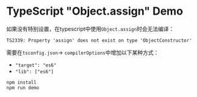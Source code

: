 TypeScript "Object.assign" Demo
===============================

如果没有特别设置，在typescript中使用`Object.assign`时会无法编译：

```
TS2339: Property 'assign' does not exist on type 'ObjectConstructor'
```

需要在`tsconfig.json`-> `compilerOptions`中增加以下某种方式：

- `"target": "es6"`
- `"lib": ["es6"]`

```
npm install
npm run demo
```

